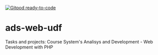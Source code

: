 [![Gitpod ready-to-code](https://img.shields.io/badge/Gitpod-ready--to--code-blue?logo=gitpod)](https://gitpod.io/#https://github.com/gulgis/ads-web-udf)

# ads-web-udf
Tasks and projects: Course System's Analisys and Development - Web Development with PHP
